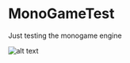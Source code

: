 # MonoGameTest

Just testing the monogame engine

![alt text](https://github.com/motorlatitude/MonoGameTest/blob/master/Game1/thumbnail.png?raw=true "Thumbnail")
